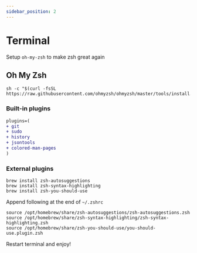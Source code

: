 ```yaml
---
sidebar_position: 2
---
```


# Terminal

Setup `oh-my-zsh` to make zsh great again


## Oh My Zsh

```shell
sh -c "$(curl -fsSL https://raw.githubusercontent.com/ohmyzsh/ohmyzsh/master/tools/install.sh)"
```



### Built-in plugins

```diff
plugins=(
+ git
+ sudo
+ history
+ jsontools
+ colored-man-pages
)
```



### External plugins

```shell
brew install zsh-autosuggestions
brew install zsh-syntax-highlighting
brew install zsh-you-should-use
```

Append following at the end of `~/.zshrc`

```shell
source /opt/homebrew/share/zsh-autosuggestions/zsh-autosuggestions.zsh
source /opt/homebrew/share/zsh-syntax-highlighting/zsh-syntax-highlighting.zsh
source /opt/homebrew/share/zsh-you-should-use/you-should-use.plugin.zsh
```

Restart terminal and enjoy!
